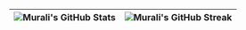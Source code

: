|![Murali's GitHub Stats](https://github-readme-stats.vercel.app/api?username=murali-r-i&include_all_commits=true&count_private=true&show_icons=true) |![Murali's GitHub Streak](https://github-readme-streak-stats.herokuapp.com/?user=murali-r-i) |
| --- | --- |
<!--
**murali-r-i/murali-r-i** is a ✨ _special_ ✨ repository because its `README.md` (this file) appears on your GitHub profile.

![](https://raw.githubusercontent.com/murali-r-i/github-stats/master/generated/overview.svg#gh-dark-mode-only)
![](https://raw.githubusercontent.com/murali-r-i/github-stats/master/generated/overview.svg#gh-light-mode-only)

![](https://raw.githubusercontent.com/murali-r-i/github-stats/master/generated/languages.svg#gh-dark-mode-only)
![](https://raw.githubusercontent.com/murali-r-i/github-stats/master/generated/languages.svg#gh-light-mode-only)

